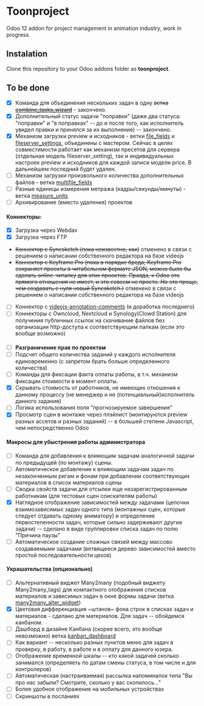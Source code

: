 # Toonproject

Odoo 12 addon for project management in animation industry,
work in progress.

## Instalation

Clone this repository to your Odoo addons folder as **toonproject**.

## To be done

* [x] Команда для объединения нескольких задач в одну ~~ветка [combine_tasks_wizard](../../tree/combine_tasks_wizard)~~ - закончено.
* [x] Дополнительный статус задачи "поправки" (даже два статуса: "поправки" и "в поправках" -- до и после того, как исполнитель увидел правки и принялся за их выполнение) -- закончено.
* [x] Механизм загрузки preview и исходников - ветки [file_fields](../../tree/file_fields) и [fileserver_settings](../../tree/fileserver_settings), объединены с мастером. Сейчас в целях совместимости работает как механизм пресетов для сервера (отдельная модель fileserver_setting), так и индивидуальных настроек preview и исходников для каждой записи модели price. В дальнейшем последний будет удален.
* [ ] Механизм загрузки произвольного количества дополнительных файлов - ветка [multifile_fields](../../tree/multifile_fields)
* [ ] Разные единицы измерения метража (кадры/секунды/минуты) - ветка [measure_units](../../tree/measure_units)
* [ ] Архивирование (вместо удаления) проектов
#### Коннекторы:
  * [x] Загрузка через Webdav
  * [x] Загрузка через FTP
  * ~~Коннектор с Syncsketch (пока неизвестно, как)~~ отменено в связи с решением о написании собственного редактора на базе videojs
  * ~~Коннектор с Keyframe Pro (пока в порядке бреда; Keyframe Pro сохраняет проекты в читабельном формате JSON, можно было бы сделать online-читалку для этих проектов. Правда, к Odoo это прямого отношения не имеет, и это совсем не просто. Но это проще, чем создавать с нуля новый Syncsketch.)~~ отменено в связи с решением о написании собственного редактора на базе videojs
  * [ ] Коннектор с [videojs-annotation-comments](https://github.com/contently/videojs-annotation-comments) (и доработка последнего)
  * [ ] Коннекторы с Owncloud, Nextcloud и Synology(Clowd Station) для получения публичных ссылок на скачивание файлов без организации http-доступа к соответствующим папкам (если это вообще возможно)
  
####
* [ ] **Разграничение прав по проектам**
* [ ] Подсчет общего количества заданий у каждого исполнителя единовременно (с запретом брать больше определенного количества)
* [ ] Команды для фиксации факта оплаты работы, в т.ч. механизм фиксации стоимости в момент оплаты.
* [x] Скрывать стоимость от работников, не имеющих отношения к данному процессу (не менеджер и не (потенциальный)исполнитель данного задания)
* [ ] Логика использования поля "прогнозируемое завершение"
* [x] Просмотр сцен в монтаже через плэйлист (монтируются preview разных ассетов и разных заданий) -- в большей степени Javascript, чем непосредственно Odoo

#### Макросы для убыстрения работы администратора
* [ ] Команда для добавления к влияющим задачам аналогичной задачи по предыдущей (по монтажу) сцены. 
* [ ] Автоматическое добавление к влияющим задачам задач по незаконченным ригам и фонам при добавлении соответствующих материалов в список материалов сцены
* [ ] Сводка свойств задачи для отсылки еще незарегистрированным работникам (для тестовых сцен соискателям работы)
* [x] Наглядное отображение зависимостей между задачами (цепочки взаимозависимых задач одного типа (монтажных сцен, которые следует отдавать одному аниматору) и определение первостепенности задач, которые сильно задерживают другие задачи) -- сделано в виде группировки списка задач по полю "Причина паузы"
* [ ] Автоматическое создание сложных связей между массово создаваемыми задачами (ветвящееся дерево зависимостей вместо простой последовательности цехов)

#### Украшательства (опционально)
* [ ] Альтернативный виджет Many2many (подобный виджету Many2many_tags) для компактного отображения списков материалов и зависимых задач в окне формы задачи (ветка [many2many_alter_widget](../../tree/many2many_alter_widget))
* [x] Цветовая дифференциация ~штанов~ фона строк в списках задач и материалов - сделано для материалов. Для задач -- обойдемся канбаном.
* [ ] Дашборд в дизайне Канбана (скорее всего, это вообще невозможно) ветка [kanban_dashboard](../../tree/kanban_dashboard)
* [ ] Как вариант -- несколько разных пунктов меню для задач в проверку, в работу, в работе и в оплату для данного юзера. 
* [ ] Отображение временной шкалы -- кто какой задачей сколько занимался (определяеть по датам смены статуса, в том числе и для контролеров)
* [ ] Автоматическая (настраиваемая) рассылка напоминалок типа "Вы про нас забыли? Смотрите, сколько у вас скопилось..."
* [ ] Более удобное отображение на мобильных устройствах
* [ ] Скриншоты в посланиях
